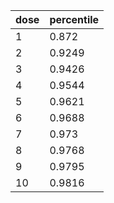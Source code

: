 | dose | percentile |
|-|-|
| 1 | 0.872 |
| 2 | 0.9249 |
| 3 | 0.9426 |
| 4 | 0.9544 |
| 5 | 0.9621 |
| 6 | 0.9688 |
| 7 | 0.973 |
| 8 | 0.9768 |
| 9 | 0.9795 |
| 10 | 0.9816 |